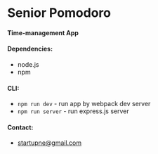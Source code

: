 # Senior Pomodoro
#### Time-management App

#### Dependencies:
* node.js
* npm

#### CLI:
* ```npm run dev``` - run app by webpack dev server
* ```npm run server``` - run express.js server


#### Contact:
* startupne@gmail.com